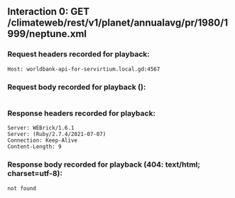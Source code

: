 ## Interaction 0: GET /climateweb/rest/v1/planet/annualavg/pr/1980/1999/neptune.xml

### Request headers recorded for playback:

```
Host: worldbank-api-for-servirtium.local.gd:4567
```

### Request body recorded for playback ():

```

```

### Response headers recorded for playback:

```
Server: WEBrick/1.6.1
Server: (Ruby/2.7.4/2021-07-07)
Connection: Keep-Alive
Content-Length: 9
```

### Response body recorded for playback (404: text/html; charset=utf-8):

```
not found
```

